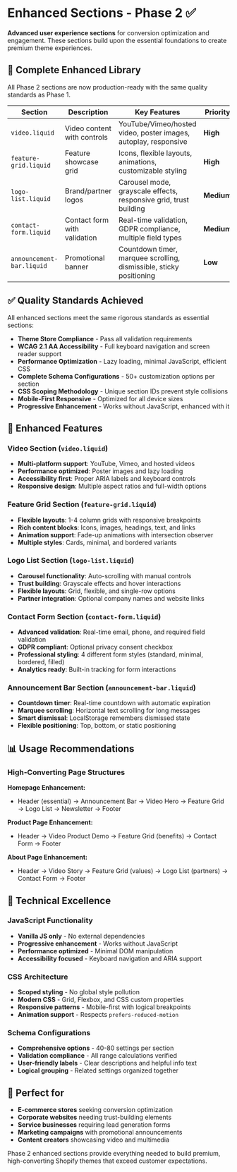 # Enhanced Sections - Phase 2 ✅

**Advanced user experience sections** for conversion optimization and engagement. These sections build upon the essential foundations to create premium theme experiences.

## 🎯 Complete Enhanced Library

All Phase 2 sections are now production-ready with the same quality standards as Phase 1.

| Section | Description | Key Features | Priority |
|---------|-------------|--------------|----------|
| `video.liquid` | Video content with controls | YouTube/Vimeo/hosted video, poster images, autoplay, responsive | **High** |
| `feature-grid.liquid` | Feature showcase grid | Icons, flexible layouts, animations, customizable styling | **High** |
| `logo-list.liquid` | Brand/partner logos | Carousel mode, grayscale effects, responsive grid, trust building | **Medium** |
| `contact-form.liquid` | Contact form with validation | Real-time validation, GDPR compliance, multiple field types | **Medium** |
| `announcement-bar.liquid` | Promotional banner | Countdown timer, marquee scrolling, dismissible, sticky positioning | **Low** |

## ✅ Quality Standards Achieved

All enhanced sections meet the same rigorous standards as essential sections:

- **Theme Store Compliance** - Pass all validation requirements
- **WCAG 2.1 AA Accessibility** - Full keyboard navigation and screen reader support
- **Performance Optimization** - Lazy loading, minimal JavaScript, efficient CSS
- **Complete Schema Configurations** - 50+ customization options per section
- **CSS Scoping Methodology** - Unique section IDs prevent style collisions
- **Mobile-First Responsive** - Optimized for all device sizes
- **Progressive Enhancement** - Works without JavaScript, enhanced with it

## 🚀 Enhanced Features

### Video Section (`video.liquid`)
- **Multi-platform support**: YouTube, Vimeo, and hosted videos
- **Performance optimized**: Poster images and lazy loading
- **Accessibility first**: Proper ARIA labels and keyboard controls
- **Responsive design**: Multiple aspect ratios and full-width options

### Feature Grid Section (`feature-grid.liquid`)
- **Flexible layouts**: 1-4 column grids with responsive breakpoints
- **Rich content blocks**: Icons, images, headings, text, and links
- **Animation support**: Fade-up animations with intersection observer
- **Multiple styles**: Cards, minimal, and bordered variants

### Logo List Section (`logo-list.liquid`)
- **Carousel functionality**: Auto-scrolling with manual controls
- **Trust building**: Grayscale effects and hover interactions
- **Flexible layouts**: Grid, flexible, and single-row options
- **Partner integration**: Optional company names and website links

### Contact Form Section (`contact-form.liquid`)
- **Advanced validation**: Real-time email, phone, and required field validation
- **GDPR compliant**: Optional privacy consent checkbox
- **Professional styling**: 4 different form styles (standard, minimal, bordered, filled)
- **Analytics ready**: Built-in tracking for form interactions

### Announcement Bar Section (`announcement-bar.liquid`)
- **Countdown timer**: Real-time countdown with automatic expiration
- **Marquee scrolling**: Horizontal text scrolling for long messages
- **Smart dismissal**: LocalStorage remembers dismissed state
- **Flexible positioning**: Top, bottom, or static positioning

## 📊 Usage Recommendations

### High-Converting Page Structures

**Homepage Enhancement:**
- Header (essential) → Announcement Bar → Video Hero → Feature Grid → Logo List → Newsletter → Footer

**Product Page Enhancement:**
- Header → Video Product Demo → Feature Grid (benefits) → Contact Form → Footer

**About Page Enhancement:**
- Header → Video Story → Feature Grid (values) → Logo List (partners) → Contact Form → Footer

## 🔧 Technical Excellence

### JavaScript Functionality
- **Vanilla JS only** - No external dependencies
- **Progressive enhancement** - Works without JavaScript
- **Performance optimized** - Minimal DOM manipulation
- **Accessibility focused** - Keyboard navigation and ARIA support

### CSS Architecture
- **Scoped styling** - No global style pollution
- **Modern CSS** - Grid, Flexbox, and CSS custom properties
- **Responsive patterns** - Mobile-first with logical breakpoints
- **Animation support** - Respects `prefers-reduced-motion`

### Schema Configurations
- **Comprehensive options** - 40-80 settings per section
- **Validation compliance** - All range calculations verified
- **User-friendly labels** - Clear descriptions and helpful info text
- **Logical grouping** - Related settings organized together

## 🎯 Perfect for

- **E-commerce stores** seeking conversion optimization
- **Corporate websites** needing trust-building elements
- **Service businesses** requiring lead generation forms
- **Marketing campaigns** with promotional announcements
- **Content creators** showcasing video and multimedia

Phase 2 enhanced sections provide everything needed to build premium, high-converting Shopify themes that exceed customer expectations.